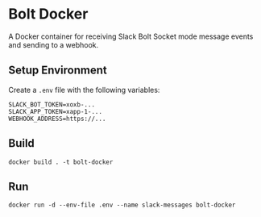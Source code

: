# Bolt Docker

A Docker container for receiving Slack Bolt Socket mode message events and sending to a webhook.

## Setup Environment

Create a `.env` file with the following variables:

```
SLACK_BOT_TOKEN=xoxb-...
SLACK_APP_TOKEN=xapp-1-...
WEBHOOK_ADDRESS=https://...
```

## Build

```
docker build . -t bolt-docker
```

## Run

```
docker run -d --env-file .env --name slack-messages bolt-docker
```
